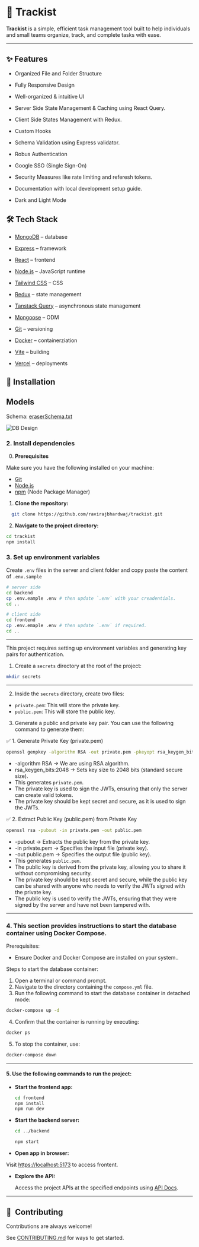 # 📝 Trackist

**Trackist** is a simple, efficient task management tool built to help individuals and small teams organize, track, and complete tasks with ease.

---

## ✨ Features

- Organized File and Folder Structure

- Fully Responsive Design

- Well-organized & intuitive UI

- Server Side State Management & Caching using React Query.

- Client Side States Management with Redux.

- Custom Hooks

- Schema Validation using Express validator.

- Robus Authentication

- Google SSO (Single Sign-On)

- Security Measures like rate limiting and referesh tokens.

- Documentation with local development setup guide.

- Dark and Light Mode

## 🛠️ Tech Stack

- [MongoDB](https://www.mongodb.com/) – database

- [Express](https://expressjs.com/) – framework

- [React](https://react.dev/) – frontend

- [Node.js](https://nodejs.org/) – JavaScript runtime

- [Tailwind CSS](https://tailwindcss.com/) – CSS

- [Redux](https://redux.js.org/) – state management

- [Tanstack Query](https://tanstack.com/query/latest) – asynchronous state management

- [Mongoose](https://mongoosejs.com/) – ODM

- [Git](https://git-scm.com/) – versioning

- [Docker](https://www.docker.com/) – containerziation

- [Vite](https://vitejs.dev/) – building

- [Vercel](https://vercel.com/) – deployments

## 🏁 Installation

## Models

Schema: [eraserSchema.txt](./backend/eraserSchema.txt)

![DB Design](./assets/images/eraserSchema.svg)

### 2. Install dependencies

0. **Prerequisites**

Make sure you have the following installed on your machine:

- [Git](https://git-scm.com/)
- [Node.js](https://nodejs.org/en)
- [npm](https://www.npmjs.com/) (Node Package Manager)

1. **Clone the repository:**

```bash
  git clone https://github.com/ravirajbhardwaj/trackist.git
```

2. **Navigate to the project directory:**

```bash
cd trackist
npm install
```

### 3. Set up environment variables

Create `.env` files in the server and client folder and copy paste the content of `.env.sample`

```bash
# server side
cd backend
cp .env.eample .env # then update `.env` with your creadentials.
cd ..

# client side
cd frontend
cp .env.emaple .env # then update `.env` if required.
cd ..
```

---

This project requires setting up environment variables and generating key pairs for authentication.

1. Create a `secrets` directory at the root of the project:

```bash
mkdir secrets
```

---

2. Inside the `secrets` directory, create two files:

- `private.pem`: This will store the private key.
- `public.pem`: This will store the public key.

3. Generate a public and private key pair. You can use the following command to generate them:

✅ 1. Generate Private Key (private.pem)

```bash
openssl genpkey -algorithm RSA -out private.pem -pkeyopt rsa_keygen_bits:2048
```

- -algorithm RSA → We are using RSA algorithm.
- rsa_keygen_bits:2048 → Sets key size to 2048 bits (standard secure size).
- This generates `private.pem`.
- The private key is used to sign the JWTs, ensuring that only the server can create valid tokens.
- The private key should be kept secret and secure, as it is used to sign the JWTs.

✅ 2. Extract Public Key (public.pem) from Private Key

```bash
openssl rsa -pubout -in private.pem -out public.pem
```

- -pubout → Extracts the public key from the private key.
- -in private.pem → Specifies the input file (private key).
- -out public.pem → Specifies the output file (public key).
- This generates `public.pem`.
- The public key is derived from the private key, allowing you to share it without compromising security.
- The private key should be kept secret and secure, while the public key can be shared with anyone who needs to verify the JWTs signed with the private key.
- The public key is used to verify the JWTs, ensuring that they were signed by the server and have not been tampered with.

---

### 4. This section provides instructions to start the database container using Docker Compose.

Prerequisites:

- Ensure Docker and Docker Compose are installed on your system..

Steps to start the database container:

1. Open a terminal or command prompt.
2. Navigate to the directory containing the `compose.yml` file.
3. Run the following command to start the database container in detached mode:

```bash
docker-compose up -d
```

4. Confirm that the container is running by executing:

```bash
docker ps
```

5. To stop the container, use:

```bash
docker-compose down
```

---

#### 5. Use the following commands to run the project:

- **Start the frontend app:**

  ```bash
  cd frontend
  npm install
  npm run dev
  ```

- **Start the backend server:**

  ```bash
  cd ../backend

  npm start
  ```

- **Open app in browser:**

Visit [https://localhost:5173](https://localhost:5173) to access frontent.

- **Explore the API:**

  Access the project APIs at the specified endpoints using [API Docs]().

---

## 🤝&nbsp;&nbsp;Contributing

Contributions are always welcome!

See [CONTRIBUTING.md](./CONTRIBUTING.md) for ways to get started.
</br></br>
